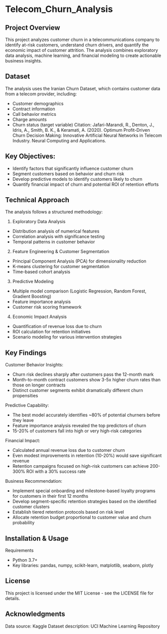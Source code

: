 # Telecom_Churn_Analysis
## Project Overview
This project analyzes customer churn in a telecommunications company to identify at-risk customers, understand churn drivers, and quantify the economic impact of customer attrition. The analysis combines exploratory data analysis, machine learning, and financial modeling to create actionable business insights.
## Dataset
The analysis uses the Iranian Churn Dataset, which contains customer data from a telecom provider, including:
- Customer demographics
- Contract information
- Call behavior metrics
- Charge amounts
- Churn status (target variable)
Citation: Jafari-Marandi, R., Denton, J., Idris, A., Smith, B. K., & Keramati, A. (2020). Optimum Profit-Driven Churn Decision Making: Innovative Artificial Neural Networks in Telecom Industry. Neural Computing and Applications.
## Key Objectives:
- Identify factors that significantly influence customer churn
- Segment customers based on behavior and churn risk
- Develop predictive models to identify customers likely to churn
- Quantify financial impact of churn and potential ROI of retention efforts

## Technical Approach
The analysis follows a structured methodology:
1. Exploratory Data Analysis
- Distribution analysis of numerical features
- Correlation analysis with significance testing
- Temporal patterns in customer behavior
2. Feature Engineering & Customer Segmentation
- Principal Component Analysis (PCA) for dimensionality reduction
- K-means clustering for customer segmentation
- Time-based cohort analysis
3. Predictive Modeling
- Multiple model comparison (Logistic Regression, Random Forest, Gradient Boosting)
- Feature importance analysis
- Customer risk scoring framework
4. Economic Impact Analysis
- Quantification of revenue loss due to churn
- ROI calculation for retention initiatives
- Scenario modeling for various intervention strategies

## Key Findings
Customer Behavior Insights:
- Churn risk declines sharply after customers pass the 12-month mark
- Month-to-month contract customers show 3-5x higher churn rates than those on longer contracts
- Distinct customer segments exhibit dramatically different churn propensities

Predictive Capability:
- The best model accurately identifies ~80% of potential churners before they leave
- Feature importance analysis revealed the top predictors of churn
- 15-20% of customers fall into high or very high-risk categories

Financial Impact:
- Calculated annual revenue loss due to customer churn
- Even modest improvements in retention (10-20%) would save significant revenue
- Retention campaigns focused on high-risk customers can achieve 200-300% ROI with a 30% success rate

Business Recommendation:
- Implement special onboarding and milestone-based loyalty programs for customers in their first 12 months
- Develop segment-specific retention strategies based on the identified customer clusters
- Establish tiered retention protocols based on risk level
- Allocate retention budget proportional to customer value and churn probability

## Installation & Usage
Requirements
- Python 3.7+
- Key libraries: pandas, numpy, scikit-learn, matplotlib, seaborn, plotly

## License
This project is licensed under the MIT License - see the LICENSE file for details.

## Acknowledgments
Data source: Kaggle
Dataset description: UCI Machine Learning Repository
